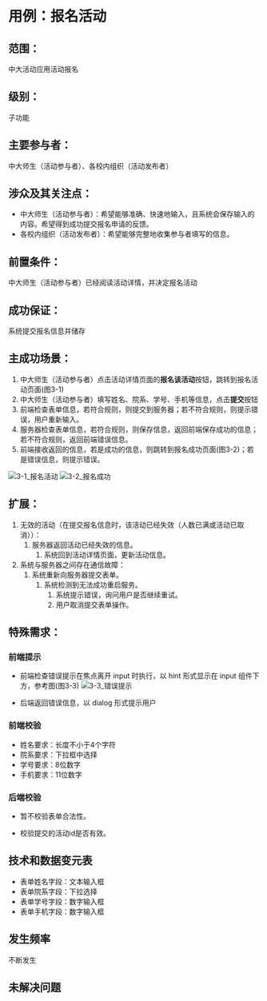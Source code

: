 # 用例：报名活动

## 范围：
中大活动应用活动报名

## 级别： 
子功能

## 主要参与者：
中大师生（活动参与者）、各校内组织（活动发布者）

## 涉众及其关注点：
- 中大师生（活动参与者）：希望能够准确、快速地输入，且系统会保存输入的内容。希望得到成功提交报名申请的反馈。
- 各校内组织（活动发布者）：希望能够完整地收集参与者填写的信息。

## 前置条件：
中大师生（活动参与者）已经阅读活动详情，并决定报名活动

## 成功保证：
系统提交报名信息并储存

## 主成功场景：
1. 中大师生（活动参与者）点击活动详情页面的**报名该活动**按钮，跳转到报名活动页面(图3-1)
2. 中大师生（活动参与者）填写姓名、院系、学号、手机等信息，点击**提交**按钮
3. 前端检查表单信息，若符合规则，则提交到服务器；若不符合规则，则提示错误，用户重新输入。
4. 服务器检查表单信息，若符合规则，则保存信息，返回前端保存成功的信息；若不符合规则，返回前端错误信息。
5. 前端接收返回的信息，若是成功的信息，则跳转到报名成功页面(图3-2)；若是错误信息，则提示错误。

![3-1_报名活动](../pic/3-0_报名活动.png)
![3-2_报名成功](../pic/3-1_报名成功.png)

## 扩展：
1. 无效的活动（在提交报名信息时，该活动已经失效（人数已满或活动已取消））：
   1. 服务器返回活动已经失效的信息。
      1. 系统回到活动详情页面，更新活动信息。
2. 系统与服务器之间存在通信故障：
   1. 系统重新向服务器提交表单。
      1. 系统检测到无法成功重启服务。
         1. 系统提示错误，询问用户是否继续重试。
         2. 用户取消提交表单操作。

## 特殊需求：

### 前端提示
- 前端检查错误提示在焦点离开 input 时执行，以 hint 形式显示在 input 组件下方，参考图(图3-3)
  ![3-3_错误提示](../pic/input_hint.png)

- 后端返回错误信息，以 dialog 形式提示用户

### 前端校验
- 姓名要求：长度不小于4个字符
- 院系要求：下拉框中选择
- 学号要求：8位数字
- 手机要求：11位数字

### 后端校验

- 暂不校验表单合法性。


- 校验提交的活动id是否有效。

## 技术和数据变元表
- 表单姓名字段：文本输入框
- 表单院系字段：下拉选择
- 表单学号字段：数字输入框
- 表单手机字段：数字输入框

## 发生频率
不断发生

## 未解决问题
